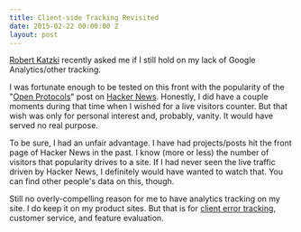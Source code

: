 ```yaml
---
title: Client-side Tracking Revisited
date: 2015-02-22 00:00:00 Z
layout: post
---
```


[Robert Katzki](http://katzki.de) recently asked me if I still hold on my lack of Google Analytics/other tracking.

I was fortunate enough to be tested on this front with the popularity of the "[Open Protocols](/2015/02/15/using-open-protocols/)" post on [Hacker News](http://news.ycombinator.com). Honestly, I did have a couple moments during that time when I wished for a live visitors counter. But that wish was only for personal interest and, probably, vanity. It would have served no real purpose.

To be sure, I had an unfair advantage. I have had projects/posts hit the front page of Hacker News in the past. I know (more or less) the number of
visitors that popularity drives to a site. If I had never seen the live traffic driven by Hacker News, I definitely would have wanted to watch that.
 You can find other people's data on this, though.

Still no overly-compelling reason for me to have analytics tracking on my
site. I do keep it on my product sites. But that is for [client error tracking](https://github.com/andjosh/gatrack.js "gatrack.js, Event tracking for Google Analytics"), customer service, and
 feature evaluation.

